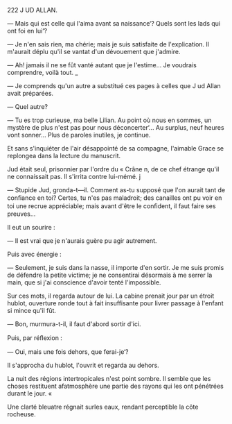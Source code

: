 222 J UD ALLAN.

— Mais qui est celle qui l'aima avant sa naissance‘? Quels sont les lads
qui ont foi en lui‘?

— Je n'en sais rien, ma chérie; mais je suis satisfaite de l'explication. Il
m'aurait déplu qu'il se vantat d'un dévouement que j'admire.

— Ah! jamais il ne se fût vanté autant que je l'estime... Je voudrais
comprendre, voilà tout. _

— Je comprends qu'un autre a substitué ces pages à celles que J ud Allan
avait préparées.

— Quel autre?

— Tu es trop curieuse, ma belle Lilian. Au point où nous en sommes,
un mystère de plus n'est pas pour nous déconcerter‘... Au surplus, neuf
heures vont sonner... Plus de paroles inutiles, je continue.

Et sans s'inquiéter de l'air désappointé de sa compagne, l'aimable Grace
se replongea dans la lecture du manuscrit.

Jud était seul, prisonnier par l'ordre du « Crâne n, de ce chef étrange
qu'il ne connaissait pas. Il s'irrita contre lui-mémé. j

— Stupide Jud, gronda-t—il. Comment as-tu supposé que l'on aurait tant
de conﬁance en toi? Certes, tu n'es pas maladroit; des canailles ont pu
voir en toi une recrue appréciable; mais avant d'être le conﬁdent, il faut
faire ses preuves...

Il eut un sourire :

— Il est vrai que je n'aurais guère pu agir autrement.

Puis avec énergie :

— Seulement, je suis dans la nasse, il importe d'en sortir. Je me suis
promis de défendre la petite victime; je ne consentirai désormais à me serrer
la main, que si j'ai conscience d'avoir tenté l'impossible.

Sur ces mots, il regarda autour de lui. La cabine prenait jour par un
étroit hublot, ouverture ronde tout à fait insuffisante pour livrer passage
à l'enfant si mince qu'il fût.

— Bon, murmura-t-il, il faut d'abord sortir d'ici.

Puis, par réﬂexion :

— Oui, mais une fois dehors, que ferai-je‘?

Il s'approcha du hublot, l'ouvrit et regarda au dehors.

La nuit des régions intertropicales n'est point sombre. Il semble que les
choses restituent afatmosphère une partie des rayons qui les ont pénétrées
durant le jour. «

Une clarté bleuatre régnait surles eaux, rendant perceptible la côte rocheuse.

